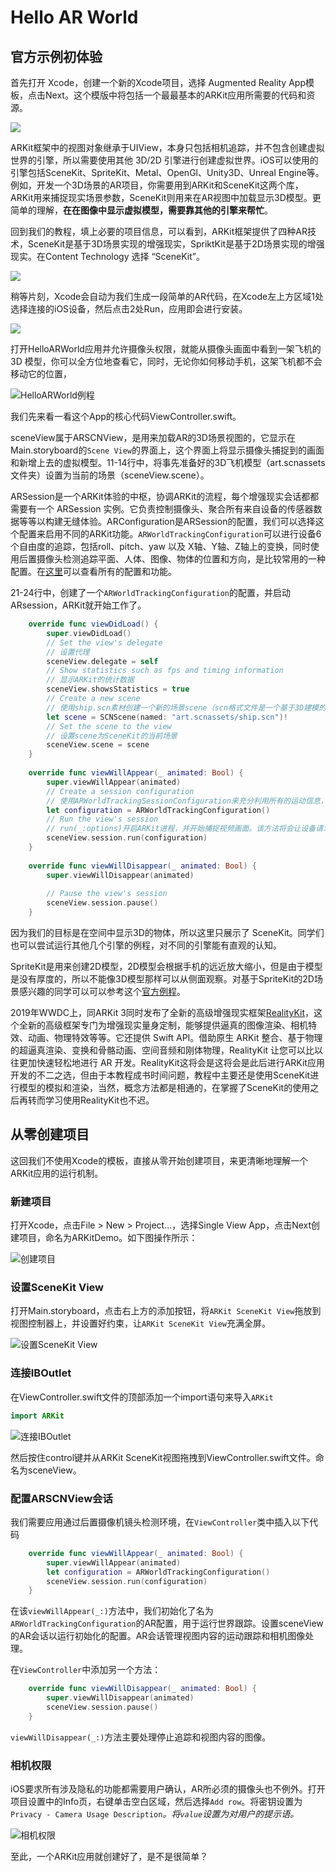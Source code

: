 # Hello AR World

## 官方示例初体验

首先打开 Xcode，创建一个新的Xcode项目，选择 Augmented Reality App模板，点击Next。这个模版中将包括一个最最基本的ARKit应用所需要的代码和资源。

![](.gitbook/assets/7.png)

ARKit框架中的视图对象继承于UIView，本身只包括相机追踪，并不包含创建虚拟世界的引擎，所以需要使用其他 3D/2D 引擎进行创建虚拟世界。iOS可以使用的引擎包括SceneKit、SpriteKit、Metal、OpenGl、Unity3D、Unreal Engine等。例如，开发一个3D场景的AR项目，你需要用到ARKit和SceneKit这两个库，ARKit用来捕捉现实场景参数，SceneKit则用来在AR视图中加载显示3D模型。更简单的理解，**在在图像中显示虚拟模型，需要靠其他的引擎来帮忙**。

回到我们的教程，填上必要的项目信息，可以看到，ARKit框架提供了四种AR技术，SceneKit是基于3D场景实现的增强现实，SpriktKit是基于2D场景实现的增强现实。在Content Technology 选择 “SceneKit”。

![](.gitbook/assets/image%20%284%29.png)

稍等片刻，Xcode会自动为我们生成一段简单的AR代码，在Xcode左上方区域1处选择连接的iOS设备，然后点击2处Run，应用即会进行安装。

![](.gitbook/assets/image%20%2815%29.png)

打开HelloARWorld应用并允许摄像头权限，就能从摄像头画面中看到一架飞机的 3D 模型，你可以全方位地查看它，同时，无论你如何移动手机，这架飞机都不会移动它的位置，

![HelloARWorld&#x4F8B;&#x7A0B;](.gitbook/assets/image%20%2813%29.png)

我们先来看一看这个App的核心代码ViewController.swift。

sceneView属于ARSCNView，是用来加载AR的3D场景视图的，它显示在Main.storyboard的`Scene View`的界面上，这个界面上将显示摄像头捕捉到的画面和新增上去的虚拟模型。11-14行中，将事先准备好的3D飞机模型（art.scnassets 文件夹）设置为当前的场景（sceneView.scene）。

ARSession是一个ARKit体验的中枢，协调ARKit的流程，每个增强现实会话都都需要有一个 ARSession 实例。它负责控制摄像头、聚合所有来自设备的传感器数据等等以构建无缝体验。ARConfiguration是ARSession的配置，我们可以选择这个配置来启用不同的ARKit功能。`ARWorldTrackingConfiguration`可以进行设备6个自由度的追踪，包括roll、pitch、yaw 以及 X轴、Y轴、Z轴上的变换，同时使用后置摄像头检测追踪平面、人体、图像、物体的位置和方向，是比较常用的一种配置。在[这里](https://developer.apple.com/documentation/arkit/arconfiguration)可以查看所有的配置和功能。

21-24行中，创建了一个`ARWorldTrackingConfiguration`的配置，并启动ARsession，ARKit就开始工作了。    

```swift
    override func viewDidLoad() {
        super.viewDidLoad()
        // Set the view's delegate
        // 设置代理
        sceneView.delegate = self
        // Show statistics such as fps and timing information
        // 显示ARKit的统计数据
        sceneView.showsStatistics = true
        // Create a new scene
        // 使用ship.scn素材创建一个新的场景scene（scn格式文件是一个基于3D建模的文件，这里系统有一个默认的3D飞机）
        let scene = SCNScene(named: "art.scnassets/ship.scn")!
        // Set the scene to the view
        // 设置scene为SceneKit的当前场景
        sceneView.scene = scene
    }
    
    override func viewWillAppear(_ animated: Bool) {
        super.viewWillAppear(animated)
        // Create a session configuration
        // 使用ARWorldTrackingSessionConfiguration来充分利用所有的运动信息，并给出最佳的结果。
        let configuration = ARWorldTrackingConfiguration()
        // Run the view's session
        // run(_:options)开启ARKit进程，并开始捕捉视频画面。该方法将会让设备请求使用相机，如果用户拒绝该请求，那么ARKit将无法工作。
        sceneView.session.run(configuration)
    }
    
    override func viewWillDisappear(_ animated: Bool) {
        super.viewWillDisappear(animated)
        
        // Pause the view's session
        sceneView.session.pause()
    }
```

因为我们的目标是在空间中显示3D的物体，所以这里只展示了 SceneKit。同学们也可以尝试运行其他几个引擎的例程，对不同的引擎能有直观的认知。

SpriteKit是用来创建2D模型，2D模型会根据手机的远近放大缩小，但是由于模型是没有厚度的，所以不能像3D模型那样可以从侧面观察。对基于SpriteKit的2D场景感兴趣的同学可以可以参考这个[官方例程](https://developer.apple.com/documentation/arkit/arskview/providing_2d_virtual_content_with_spritekit)。

2019年WWDC上，同ARKit 3同时发布了全新的高级增强现实框架[RealityKit](https://developer.apple.com/documentation/realitykit)，这个全新的高级框架专门为增强现实量身定制，能够提供逼真的图像渲染、相机特效、动画、物理特效等等。它还提供 Swift API。借助原生 ARKit 整合、基于物理的超逼真渲染、变换和骨骼动画、空间音频和刚体物理，RealityKit 让您可以比以往更加快速轻松地进行 AR 开发。RealityKit这将会是这将会是此后进行ARKit应用开发的不二之选，但由于本教程成书时间问题，教程中主要还是使用SceneKit进行模型的模拟和渲染，当然，概念方法都是相通的，在掌握了SceneKit的使用之后再转而学习使用RealityKit也不迟。

## 从零创建项目

这回我们不使用Xcode的模板，直接从零开始创建项目，来更清晰地理解一个ARKit应用的运行机制。

### 新建项目

打开Xcode，点击File &gt; New &gt; Project…，选择Single View App，点击Next创建项目，命名为ARKitDemo。如下图操作所示：

![&#x521B;&#x5EFA;&#x9879;&#x76EE;](.gitbook/assets/image%20%288%29.png)

### 设置SceneKit View

打开Main.storyboard，点击右上方的添加按钮，将`ARKit SceneKit View`拖放到视图控制器上，并设置好约束，让`ARKit SceneKit View`充满全屏。

![&#x8BBE;&#x7F6E;SceneKit View](.gitbook/assets/image%20%2820%29.png)

### 连接IBOutlet

在ViewController.swift文件的顶部添加一个import语句来导入`ARKit`

```swift
import ARKit
```

![&#x8FDE;&#x63A5;IBOutlet](.gitbook/assets/image%20%2817%29.png)

然后按住control键并从ARKit SceneKit视图拖拽到ViewController.swift文件。命名为sceneView。

### 配置ARSCNView会话

我们需要应用通过后置摄像机镜头检测环境，在`ViewController`类中插入以下代码

```swift
    override func viewWillAppear(_ animated: Bool) {
        super.viewWillAppear(animated)
        let configuration = ARWorldTrackingConfiguration()
        sceneView.session.run(configuration)
    }
```

在该`viewWillAppear(_:)`方法中，我们初始化了名为`ARWorldTrackingConfiguration`的AR配置，用于运行世界跟踪。设置sceneView的AR会话以运行初始化的配置。AR会话管理视图内容的运动跟踪和相机图像处理。 

在`ViewController`中添加另一个方法：

```swift
    override func viewWillDisappear(_ animated: Bool) {
        super.viewWillDisappear(animated)
        sceneView.session.pause()
    }
```

`viewWillDisappear(_:)`方法主要处理停止追踪和视图内容的图像。

### 相机权限

iOS要求所有涉及隐私的功能都需要用户确认，AR所必须的摄像头也不例外。打开项目设置中的Info页，右键单击空白区域，然后选择`Add row`。将密钥设置为`Privacy - Camera Usage Description`_。_将`value`设置为对用户的提示语_。_

![&#x76F8;&#x673A;&#x6743;&#x9650;](.gitbook/assets/image%20%2812%29.png)

至此，一个ARKit应用就创建好了，是不是很简单？

### 

